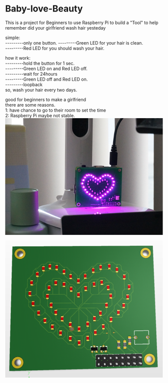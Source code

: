 # Baby-love-Beauty
This is a project for Beginners to use Raspberry Pi to build a "Tool" to help remember did your girlfriend wash hair yesteday


simple:       
---------only one button. 
---------Green LED for your hair is clean.                   
---------Red LED for you should wash your hair.                 
                          
how it work:      
---------hold the button for 1 sec.              
---------Green LED on and Red LED off.           
---------wait for 24hours           
---------Green LED off and Red LED on.            
---------loopback         
so, wash your hair every two days.           

good for beginners to make a girlfriend         
there are some reasons.          
1: have chance to go to their room to set the time          
2: Raspberry Pi maybe not stable.         
![image](https://github.com/xiaoqianzi15/Baby-love-Beauty/blob/master/picture/final.png)                 
    
![image](https://github.com/xiaoqianzi15/Baby-love-Beauty/blob/master/picture/LED%20HeadLamp.png)             





